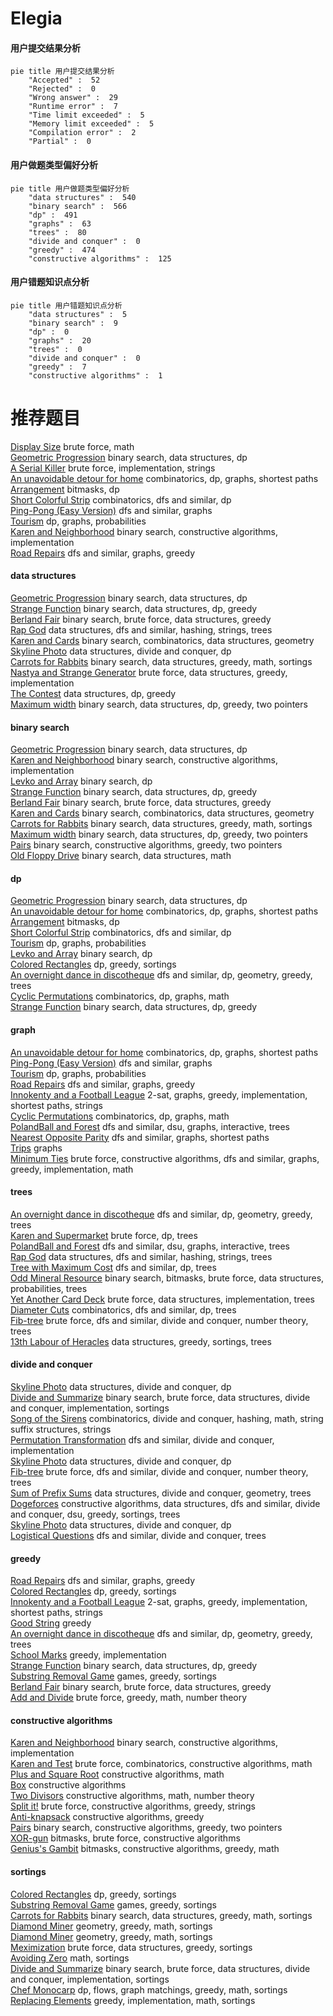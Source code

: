 # Elegia
<!-- tabs:start -->
#### **用户提交结果分析**

```mermaid
pie title 用户提交结果分析
    "Accepted" :  52
    "Rejected" :  0
    "Wrong answer" :  29
    "Runtime error" :  7
    "Time limit exceeded" :  5
    "Memory limit exceeded" :  5
    "Compilation error" :  2
    "Partial" :  0
```
#### **用户做题类型偏好分析**

```mermaid
pie title 用户做题类型偏好分析
    "data structures" :  540
    "binary search" :  566
    "dp" :  491
    "graphs" :  63
    "trees" :  80
    "divide and conquer" :  0
    "greedy" :  474
    "constructive algorithms" :  125
```
#### **用户错题知识点分析**

```mermaid
pie title 用户错题知识点分析
    "data structures" :  5
    "binary search" :  9
    "dp" :  0
    "graphs" :  20
    "trees" :  0
    "divide and conquer" :  0
    "greedy" :  7
    "constructive algorithms" :  1
```
<!-- tabs:end -->
# 推荐题目
[Display Size](http://codeforces.com/problemset/problem/747/A)		brute force,
                        math		  
[Geometric Progression](http://codeforces.com/problemset/problem/567/C)		binary search,
                        data structures,
                        dp		  
[A Serial Killer](http://codeforces.com/problemset/problem/776/A)		brute force,
                        implementation,
                        strings		  
[An unavoidable detour for home](http://codeforces.com/problemset/problem/814/E)		combinatorics,
                        dp,
                        graphs,
                        shortest paths		  
[Arrangement](http://codeforces.com/problemset/problem/107/C)		bitmasks,
                        dp		  
[Short Colorful Strip](http://codeforces.com/problemset/problem/1178/F1)		combinatorics,
                        dfs and similar,
                        dp		  
[Ping-Pong (Easy Version)](http://codeforces.com/problemset/problem/320/B)		dfs and similar,
                        graphs		  
[Tourism](http://codeforces.com/problemset/problem/1310/D)		dp,
                        graphs,
                        probabilities		  
[Karen and Neighborhood](http://codeforces.com/problemset/problem/815/E)		binary search,
                        constructive algorithms,
                        implementation		  
[Road Repairs](http://codeforces.com/problemset/problem/240/E)		dfs and similar,
                        graphs,
                        greedy		  
<!-- tabs:start -->
#### **data structures**
[Geometric Progression](http://codeforces.com/problemset/problem/567/C)		binary search,
                        data structures,
                        dp		  
[Strange Function](http://codeforces.com/problemset/problem/1334/F)		binary search,
                        data structures,
                        dp,
                        greedy		  
[Berland Fair](http://codeforces.com/problemset/problem/1073/D)		binary search,
                        brute force,
                        data structures,
                        greedy		  
[Rap God](http://codeforces.com/problemset/problem/786/D)		data structures,
                        dfs and similar,
                        hashing,
                        strings,
                        trees		  
[Karen and Cards](http://codeforces.com/problemset/problem/815/D)		binary search,
                        combinatorics,
                        data structures,
                        geometry		  
[Skyline Photo](https://codeforces.com/contest/1483/problem/C)		data structures,
                        divide and conquer,
                        dp		  
[Carrots for Rabbits](http://codeforces.com/problemset/problem/1428/E)		binary search,
                        data structures,
                        greedy,
                        math,
                        sortings		  
[Nastya and Strange Generator](https://codeforces.com/contest/1341/problem/C)		brute force,
                        data structures,
                        greedy,
                        implementation		  
[The Contest](http://codeforces.com/problemset/problem/1257/E)		data structures,
                        dp,
                        greedy		  
[Maximum width](http://codeforces.com/problemset/problem/1492/C)		binary search,
                        data structures,
                        dp,
                        greedy,
                        two pointers		  
#### **binary search**
[Geometric Progression](http://codeforces.com/problemset/problem/567/C)		binary search,
                        data structures,
                        dp		  
[Karen and Neighborhood](http://codeforces.com/problemset/problem/815/E)		binary search,
                        constructive algorithms,
                        implementation		  
[Levko and Array](http://codeforces.com/problemset/problem/360/B)		binary search,
                        dp		  
[Strange Function](http://codeforces.com/problemset/problem/1334/F)		binary search,
                        data structures,
                        dp,
                        greedy		  
[Berland Fair](http://codeforces.com/problemset/problem/1073/D)		binary search,
                        brute force,
                        data structures,
                        greedy		  
[Karen and Cards](http://codeforces.com/problemset/problem/815/D)		binary search,
                        combinatorics,
                        data structures,
                        geometry		  
[Carrots for Rabbits](http://codeforces.com/problemset/problem/1428/E)		binary search,
                        data structures,
                        greedy,
                        math,
                        sortings		  
[Maximum width](http://codeforces.com/problemset/problem/1492/C)		binary search,
                        data structures,
                        dp,
                        greedy,
                        two pointers		  
[Pairs](http://codeforces.com/problemset/problem/1463/D)		binary search,
                        constructive algorithms,
                        greedy,
                        two pointers		  
[Old Floppy Drive](http://codeforces.com/problemset/problem/1490/G)		binary search,
                        data structures,
                        math		  
#### **dp**
[Geometric Progression](http://codeforces.com/problemset/problem/567/C)		binary search,
                        data structures,
                        dp		  
[An unavoidable detour for home](http://codeforces.com/problemset/problem/814/E)		combinatorics,
                        dp,
                        graphs,
                        shortest paths		  
[Arrangement](http://codeforces.com/problemset/problem/107/C)		bitmasks,
                        dp		  
[Short Colorful Strip](http://codeforces.com/problemset/problem/1178/F1)		combinatorics,
                        dfs and similar,
                        dp		  
[Tourism](http://codeforces.com/problemset/problem/1310/D)		dp,
                        graphs,
                        probabilities		  
[Levko and Array](http://codeforces.com/problemset/problem/360/B)		binary search,
                        dp		  
[Colored Rectangles](http://codeforces.com/problemset/problem/1398/D)		dp,
                        greedy,
                        sortings		  
[An overnight dance in discotheque](http://codeforces.com/problemset/problem/814/D)		dfs and similar,
                        dp,
                        geometry,
                        greedy,
                        trees		  
[Cyclic Permutations](http://codeforces.com/problemset/problem/1391/C)		combinatorics,
                        dp,
                        graphs,
                        math		  
[Strange Function](http://codeforces.com/problemset/problem/1334/F)		binary search,
                        data structures,
                        dp,
                        greedy		  
#### **graph**
[An unavoidable detour for home](http://codeforces.com/problemset/problem/814/E)		combinatorics,
                        dp,
                        graphs,
                        shortest paths		  
[Ping-Pong (Easy Version)](http://codeforces.com/problemset/problem/320/B)		dfs and similar,
                        graphs		  
[Tourism](http://codeforces.com/problemset/problem/1310/D)		dp,
                        graphs,
                        probabilities		  
[Road Repairs](http://codeforces.com/problemset/problem/240/E)		dfs and similar,
                        graphs,
                        greedy		  
[Innokenty and a Football League](http://codeforces.com/problemset/problem/780/D)		2-sat,
                        graphs,
                        greedy,
                        implementation,
                        shortest paths,
                        strings		  
[Cyclic Permutations](http://codeforces.com/problemset/problem/1391/C)		combinatorics,
                        dp,
                        graphs,
                        math		  
[PolandBall and Forest](http://codeforces.com/problemset/problem/755/C)		dfs and similar,
                        dsu,
                        graphs,
                        interactive,
                        trees		  
[Nearest Opposite Parity](http://codeforces.com/problemset/problem/1272/E)		dfs and similar,
                        graphs,
                        shortest paths		  
[Trips](http://codeforces.com/problemset/problem/1037/E)		graphs		  
[Minimum Ties](http://codeforces.com/problemset/problem/1487/C)		brute force,
                        constructive algorithms,
                        dfs and similar,
                        graphs,
                        greedy,
                        implementation,
                        math		  
#### **trees**
[An overnight dance in discotheque](http://codeforces.com/problemset/problem/814/D)		dfs and similar,
                        dp,
                        geometry,
                        greedy,
                        trees		  
[Karen and Supermarket](http://codeforces.com/problemset/problem/815/C)		brute force,
                        dp,
                        trees		  
[PolandBall and Forest](http://codeforces.com/problemset/problem/755/C)		dfs and similar,
                        dsu,
                        graphs,
                        interactive,
                        trees		  
[Rap God](http://codeforces.com/problemset/problem/786/D)		data structures,
                        dfs and similar,
                        hashing,
                        strings,
                        trees		  
[Tree with Maximum Cost](http://codeforces.com/problemset/problem/1092/F)		dfs and similar,
                        dp,
                        trees		  
[Odd Mineral Resource](http://codeforces.com/problemset/problem/1479/D)		binary search,
                        bitmasks,
                        brute force,
                        data structures,
                        probabilities,
                        trees		  
[Yet Another Card Deck](http://codeforces.com/problemset/problem/1511/C)		brute force,
                        data structures,
                        implementation,
                        trees		  
[Diameter Cuts](http://codeforces.com/problemset/problem/1499/F)		combinatorics,
                        dfs and similar,
                        dp,
                        trees		  
[Fib-tree](http://codeforces.com/problemset/problem/1491/E)		brute force,
                        dfs and similar,
                        divide and conquer,
                        number theory,
                        trees		  
[13th Labour of Heracles](http://codeforces.com/problemset/problem/1466/D)		data structures,
                        greedy,
                        sortings,
                        trees		  
#### **divide and conquer**
[Skyline Photo](https://codeforces.com/contest/1483/problem/C)		data structures,
                        divide and conquer,
                        dp		  
[Divide and Summarize](http://codeforces.com/problemset/problem/1461/D)		binary search,
                        brute force,
                        data structures,
                        divide and conquer,
                        implementation,
                        sortings		  
[Song of the Sirens](http://codeforces.com/problemset/problem/1466/G)		combinatorics,
                        divide and conquer,
                        hashing,
                        math,
                        string suffix structures,
                        strings		  
[Permutation Transformation](http://codeforces.com/problemset/problem/1490/D)		dfs and similar,
                        divide and conquer,
                        implementation		  
[Skyline Photo](https://codeforces.com/contest/1483/problem/C)		data structures,
                        divide and conquer,
                        dp		  
[Fib-tree](http://codeforces.com/problemset/problem/1491/E)		brute force,
                        dfs and similar,
                        divide and conquer,
                        number theory,
                        trees		  
[Sum of Prefix Sums](http://codeforces.com/problemset/problem/1303/G)		data structures,
                        divide and conquer,
                        geometry,
                        trees		  
[Dogeforces](http://codeforces.com/problemset/problem/1494/D)		constructive algorithms,
                        data structures,
                        dfs and similar,
                        divide and conquer,
                        dsu,
                        greedy,
                        sortings,
                        trees		  
[Skyline Photo](http://codeforces.com/problemset/problem/1482/E)		data structures,
                        divide and conquer,
                        dp		  
[Logistical Questions](http://codeforces.com/problemset/problem/566/C)		dfs and similar,
                        divide and conquer,
                        trees		  
#### **greedy**
[Road Repairs](http://codeforces.com/problemset/problem/240/E)		dfs and similar,
                        graphs,
                        greedy		  
[Colored Rectangles](http://codeforces.com/problemset/problem/1398/D)		dp,
                        greedy,
                        sortings		  
[Innokenty and a Football League](http://codeforces.com/problemset/problem/780/D)		2-sat,
                        graphs,
                        greedy,
                        implementation,
                        shortest paths,
                        strings		  
[Good String](http://codeforces.com/problemset/problem/1165/C)		greedy		  
[An overnight dance in discotheque](http://codeforces.com/problemset/problem/814/D)		dfs and similar,
                        dp,
                        geometry,
                        greedy,
                        trees		  
[School Marks](http://codeforces.com/problemset/problem/540/B)		greedy,
                        implementation		  
[Strange Function](http://codeforces.com/problemset/problem/1334/F)		binary search,
                        data structures,
                        dp,
                        greedy		  
[Substring Removal Game](http://codeforces.com/problemset/problem/1398/B)		games,
                        greedy,
                        sortings		  
[Berland Fair](http://codeforces.com/problemset/problem/1073/D)		binary search,
                        brute force,
                        data structures,
                        greedy		  
[Add and Divide](http://codeforces.com/problemset/problem/1485/A)		brute force,
                        greedy,
                        math,
                        number theory		  
#### **constructive algorithms**
[Karen and Neighborhood](http://codeforces.com/problemset/problem/815/E)		binary search,
                        constructive algorithms,
                        implementation		  
[Karen and Test](http://codeforces.com/problemset/problem/815/B)		brute force,
                        combinatorics,
                        constructive algorithms,
                        math		  
[Plus and Square Root](http://codeforces.com/problemset/problem/715/A)		constructive algorithms,
                        math		  
[Box](http://codeforces.com/problemset/problem/1227/B)		constructive algorithms		  
[Two Divisors](http://codeforces.com/problemset/problem/1366/D)		constructive algorithms,
                        math,
                        number theory		  
[Split it!](http://codeforces.com/problemset/problem/1496/A)		brute force,
                        constructive algorithms,
                        greedy,
                        strings		  
[Anti-knapsack](http://codeforces.com/problemset/problem/1493/A)		constructive algorithms,
                        greedy		  
[Pairs](http://codeforces.com/problemset/problem/1463/D)		binary search,
                        constructive algorithms,
                        greedy,
                        two pointers		  
[XOR-gun](https://codeforces.com/contest/1456/problem/B)		bitmasks,
                        brute force,
                        constructive algorithms		  
[Genius's Gambit](http://codeforces.com/problemset/problem/1492/D)		bitmasks,
                        constructive algorithms,
                        greedy,
                        math		  
#### **sortings**
[Colored Rectangles](http://codeforces.com/problemset/problem/1398/D)		dp,
                        greedy,
                        sortings		  
[Substring Removal Game](http://codeforces.com/problemset/problem/1398/B)		games,
                        greedy,
                        sortings		  
[Carrots for Rabbits](http://codeforces.com/problemset/problem/1428/E)		binary search,
                        data structures,
                        greedy,
                        math,
                        sortings		  
[Diamond Miner](https://codeforces.com/contest/1496/problem/C)		geometry,
                        greedy,
                        math,
                        sortings		  
[Diamond Miner](http://codeforces.com/problemset/problem/1495/A)		geometry,
                        greedy,
                        math,
                        sortings		  
[Meximization](http://codeforces.com/problemset/problem/1497/A)		brute force,
                        data structures,
                        greedy,
                        sortings		  
[Avoiding Zero](http://codeforces.com/problemset/problem/1427/A)		math,
                        sortings		  
[Divide and Summarize](http://codeforces.com/problemset/problem/1461/D)		binary search,
                        brute force,
                        data structures,
                        divide and conquer,
                        implementation,
                        sortings		  
[Chef Monocarp](http://codeforces.com/problemset/problem/1437/C)		dp,
                        flows,
                        graph matchings,
                        greedy,
                        math,
                        sortings		  
[Replacing Elements](http://codeforces.com/problemset/problem/1473/A)		greedy,
                        implementation,
                        math,
                        sortings		  
<!-- tabs:end -->
